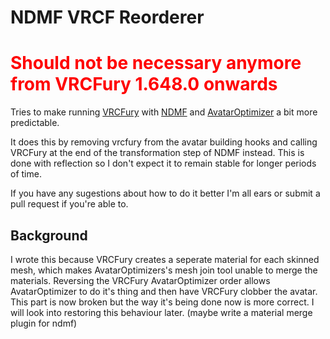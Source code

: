 # NDMF VRCF Reorderer
# <span style="color:red">Should not be necessary anymore from VRCFury 1.648.0 onwards</span>

Tries to make running [VRCFury](https://vrcfury.com/) with [NDMF](https://github.com/bdunderscore/ndmf.git) and [AvatarOptimizer](https://github.com/anatawa12/AvatarOptimizer.git) a bit more predictable.

It does this by removing vrcfury from the avatar building hooks and calling VRCFury at the end of the transformation step of NDMF instead.
This is done with reflection so I don't expect it to remain stable for longer periods of time.

If you have any sugestions about how to do it better I'm all ears or submit a pull request if you're able to.




## Background

I wrote this because VRCFury creates a seperate material for each skinned mesh, which makes AvatarOptimizers's mesh join tool unable to merge the materials. Reversing the VRCFury AvatarOptimizer order allows AvatarOptimizer to do it's thing and then have VRCFury clobber the avatar. This part is now broken but the way it's being done now is more correct. I will look into restoring this behaviour later. (maybe write a material merge plugin for ndmf)


